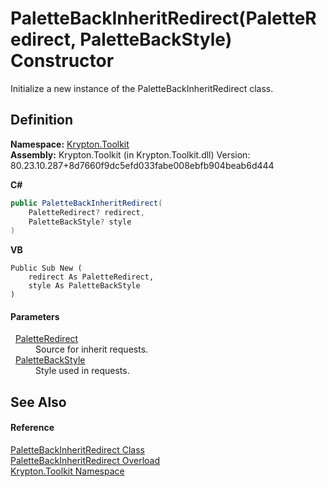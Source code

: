 # PaletteBackInheritRedirect(PaletteRedirect, PaletteBackStyle) Constructor


Initialize a new instance of the PaletteBackInheritRedirect class.



## Definition
**Namespace:** <a href="79d2eac2-21f4-54ff-7552-b20c33c30600.md">Krypton.Toolkit</a>  
**Assembly:** Krypton.Toolkit (in Krypton.Toolkit.dll) Version: 80.23.10.287+8d7660f9dc5efd033fabe008ebfb904beab6d444

**C#**
``` C#
public PaletteBackInheritRedirect(
	PaletteRedirect? redirect,
	PaletteBackStyle? style
)
```
**VB**
``` VB
Public Sub New ( 
	redirect As PaletteRedirect,
	style As PaletteBackStyle
)
```



#### Parameters
<dl><dt>  <a href="eb4bd14d-b283-a570-c104-b4d55603d473.md">PaletteRedirect</a></dt><dd>Source for inherit requests.</dd><dt>  <a href="c97e1038-2648-15dd-eb6c-99b5855419c6.md">PaletteBackStyle</a></dt><dd>Style used in requests.</dd></dl>

## See Also


#### Reference
<a href="0c355376-a576-37cb-37cd-9af515403733.md">PaletteBackInheritRedirect Class</a>  
<a href="72ad1a70-1eda-86e2-0a8b-af3f367f45f3.md">PaletteBackInheritRedirect Overload</a>  
<a href="79d2eac2-21f4-54ff-7552-b20c33c30600.md">Krypton.Toolkit Namespace</a>  
